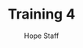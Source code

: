 ---
image: /assets/img/kl/kl_training_4.png
title: Training 4
number: 4
categories:
  - Meditations
  - Sports & rec
  - Training
author: Hope Staff
notes: Training 4
embed: >-
  <iframe style="border-radius:12px" src="https://open.spotify.com/embed/episode/5bcqpuYWsRNU0V7mh3rspC?utm_source=generator" width="100%" height="352" frameBorder="0" allowfullscreen="" allow="autoplay; clipboard-write; encrypted-media; fullscreen; picture-in-picture" loading="lazy"></iframe>
transcript: >-
  SOME LINES OF TEXT START HERE
---